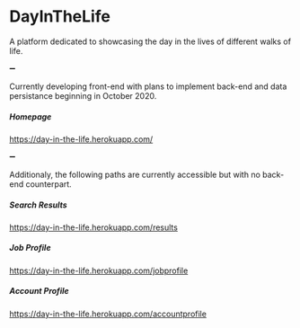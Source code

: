 # DayInTheLife

A platform dedicated to showcasing the day in the lives of different walks of life.

➖

Currently developing front-end with plans to implement back-end and data persistance beginning in October 2020.

##### Homepage

https://day-in-the-life.herokuapp.com/

➖

Additionaly, the following paths are currently accessible but with no back-end counterpart.

##### Search Results

https://day-in-the-life.herokuapp.com/results

##### Job Profile

https://day-in-the-life.herokuapp.com/jobprofile

##### Account Profile

https://day-in-the-life.herokuapp.com/accountprofile
